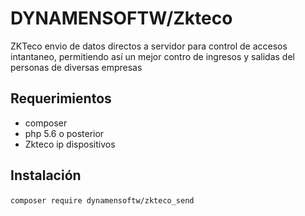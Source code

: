 # DYNAMENSOFTW/Zkteco 

ZKTeco envio de datos directos a servidor para control de accesos intantaneo, permitiendo así un mejor contro de ingresos y salidas del personas de diversas empresas

## Requerimientos

- composer
- php 5.6 o posterior
- Zkteco ip dispositivos


## Instalación

​`composer require dynamensoftw/zkteco_send `
